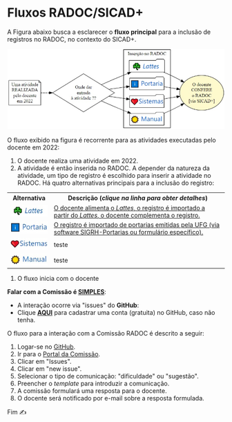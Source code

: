 # Fluxos RADOC/SICAD+

A Figura abaixo busca a esclarecer o **fluxo principal** para a inclusão de registros no RADOC, no contexto do SICAD+.

<img src="../media/fluxo-principal.jpg" width="650">

O fluxo exibido na figura é recorrente para as atividades executadas pelo docente em 2022:
1. O docente realiza uma atividade em 2022.
1. A atividade é então inserida no RADOC. A depender da natureza da atividade, um tipo de registro é escolhido para inserir a atividade no RADOC. Há quatro alternativas principais para a inclusão do registro:


<table>
<tr>
<th>Alternativa</th>
  <th>Descrição (<i>clique na linha para obter detalhes</i>)</th>
</tr>
<tr>
<td> <img src="../media/icon-lattes.jpg" width=100> </td>
  <td><a href="./lattes.md">O docente alimenta o <i>Lattes</i>, o registro é importado a partir do <i>Lattes</i>, o docente complementa o registro.</a></td>
</tr>
<tr>
<td> <img src="../media/icon-portaria.jpg" width=100> </td>
<td><a href="./lattes.md">O registro é importado de portarias emitidas pela UFG (via software SIGRH-Portarias ou formulário específico).</a></td>
</tr>
<tr>
<td> <img src="../media/icon-sistemas.jpg" width=100> </td>
<td> teste </td>
</tr>
<tr>
<td> <img src="../media/icon-manual.jpg" width=100> </td>
<td> teste </td>
</tr>
</table>

1. O fluxo inicia com o docente 

**Falar com a Comissão é <ins>SIMPLES</ins>**:
- A interação ocorre via "issues" do **GitHub**:
- Clique [**AQUI**](https://github.com/signup) para cadastrar uma conta (gratuita) no GitHub, caso não tenha.

O fluxo para a interação com a Comissão RADOC é descrito a seguir:
1. Logar-se no [GitHub](https://www.github.com/login).
2. Ir para o [Portal da Comissão](https://github.com/inf-ufg-br/radoc-2022).
3. Clicar em "Issues".
4. Clicar em "new issue".
5. Selecionar o tipo de comunicação: "dificuldade" ou "sugestão".
6. Preencher o _template_ para introduzir a comunicação.
7. A comissão formulará uma resposta para o docente.
8. O docente será notificado por e-mail sobre a resposta formulada.

Fim &#9997;
